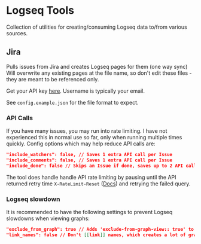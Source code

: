 # Logseq Tools

Collection of utilities for creating/consuming Logseq data to/from various sources.

## Jira

Pulls issues from Jira and creates Logseq pages for them (one way sync)
Will overwrite any existing pages at the file name, so don't edit these files - they are meant to be referenced only.

Get your API key [here](https://id.atlassian.com/manage-profile/security/api-tokens). Username is typically your email.

See `config.example.json` for the file format to expect.

### API Calls
If you have many issues, you may run into rate limiting.
I have not experienced this in normal use so far, only when running multiple times quickly.
Config options which may help reduce API calls are:

```json
"include_watchers": false, // Saves 1 extra API call per Issue
"include_comments": false, // Saves 1 extra API call per Issue
"include_done": false // Skips an Issue if done, saves up to 2 API calls per done Issue. No savings if include_watchers and include_comments are false.
```

The tool does handle handle API rate limiting by pausing until the API returned retry time `X-RateLimit-Reset` ([Docs](https://developer.atlassian.com/cloud/jira/platform/rate-limiting/)) and retrying the failed query.

### Logseq slowdown
It is recommended to have the following settings to prevent Logseq slowdowns when viewing graphs:

```json
"exclude_from_graph": true // Adds 'exclude-from-graph-view:: true' to each page, greatly cleaning up the graph page
"link_names": false // Don't [[link]] names, which creates a lot of graph connections, especially if the above is false
```